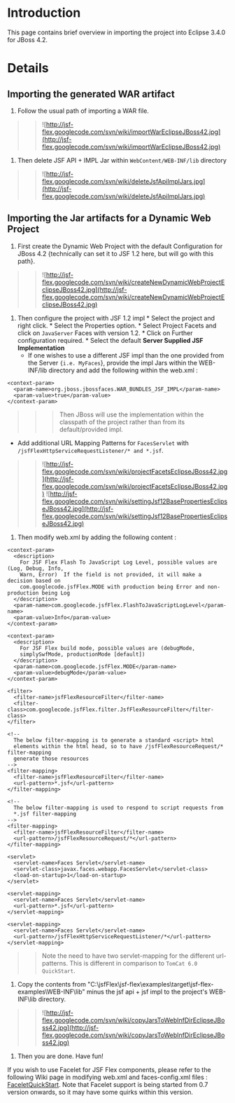 # Introduction #

This page contains brief overview in importing the project into Eclipse 3.4.0 for JBoss 4.2.


# Details #

## Importing the generated WAR artifact ##
  1. Follow the usual path of importing a WAR file.
> > ![http://jsf-flex.googlecode.com/svn/wiki/importWarEclipseJBoss42.jpg](http://jsf-flex.googlecode.com/svn/wiki/importWarEclipseJBoss42.jpg)
  1. Then delete JSF API + IMPL Jar within `WebContent/WEB-INF/lib` directory
> > ![http://jsf-flex.googlecode.com/svn/wiki/deleteJsfApiImplJars.jpg](http://jsf-flex.googlecode.com/svn/wiki/deleteJsfApiImplJars.jpg)

## Importing the Jar artifacts for a Dynamic Web Project ##
  1. First create the Dynamic Web Project with the default Configuration for JBoss 4.2 {technically can set it to JSF 1.2 here, but will go with this path}.
> > ![http://jsf-flex.googlecode.com/svn/wiki/createNewDynamicWebProjectEclipseJBoss42.jpg](http://jsf-flex.googlecode.com/svn/wiki/createNewDynamicWebProjectEclipseJBoss42.jpg)
  1. Then configure the project with JSF 1.2 impl
    * Select the project and right click.
    * Select the Properties option.
    * Select Project Facets and click on `JavaServer` Faces with version 1.2.
    * Click on Further configuration required.
    * Select the default **Server Supplied JSF Implementation**
      * If one wishes to use a different JSF impl than the one provided from the Server `{i.e. MyFaces`}, provide the impl Jars within the WEB-INF/lib directory and add the following within the web.xml :
```
<context-param>
  <param-name>org.jboss.jbossfaces.WAR_BUNDLES_JSF_IMPL</param-name>
  <param-value>true</param-value>
</context-param>
```
> > > Then JBoss will use the implementation within the classpath of the project rather than from its default/provided impl.

  * Add additional URL Mapping Patterns for `FacesServlet` with `/jsfFlexHttpServiceRequestListener/* and *.jsf`.

> > ![http://jsf-flex.googlecode.com/svn/wiki/projectFacetsEclipseJBoss42.jpg](http://jsf-flex.googlecode.com/svn/wiki/projectFacetsEclipseJBoss42.jpg)
> > ![http://jsf-flex.googlecode.com/svn/wiki/settingJsf12BasePropertiesEclipseJBoss42.jpg](http://jsf-flex.googlecode.com/svn/wiki/settingJsf12BasePropertiesEclipseJBoss42.jpg)
  1. Then modify web.xml by adding the following content :
```
<context-param>
  <description>
    For JSF Flex Flash To JavaScript Log Level, possible values are (Log, Debug, Info, 
    Warn, Error)  If the field is not provided, it will make a decision based on 
    com.googlecode.jsfFlex.MODE with production being Error and non-production being Log
  </description>
  <param-name>com.googlecode.jsfFlex.FlashToJavaScriptLogLevel</param-name>
  <param-value>Info</param-value>
</context-param>

<context-param>
  <description> 
    For JSF Flex build mode, possible values are (debugMode,
    simplySwfMode, productionMode [default])
  </description>
  <param-name>com.googlecode.jsfFlex.MODE</param-name>
  <param-value>debugMode</param-value>
</context-param>

<filter>
  <filter-name>jsfFlexResourceFilter</filter-name>
  <filter-class>com.googlecode.jsfFlex.filter.JsfFlexResourceFilter</filter-class>
</filter>

<!--
  The below filter-mapping is to generate a standard <script> html
  elements within the html head, so to have /jsfFlexResourceRequest/* filter-mapping
  generate those resources
-->
<filter-mapping>
  <filter-name>jsfFlexResourceFilter</filter-name>
  <url-pattern>*.jsf</url-pattern>
</filter-mapping>

<!--
  The below filter-mapping is used to respond to script requests from
  *.jsf filter-mapping
-->
<filter-mapping>
  <filter-name>jsfFlexResourceFilter</filter-name>
  <url-pattern>/jsfFlexResourceRequest/*</url-pattern>
</filter-mapping>

<servlet>
  <servlet-name>Faces Servlet</servlet-name>
  <servlet-class>javax.faces.webapp.FacesServlet</servlet-class>
  <load-on-startup>1</load-on-startup>
</servlet>

<servlet-mapping>
  <servlet-name>Faces Servlet</servlet-name>
  <url-pattern>*.jsf</url-pattern>
</servlet-mapping>

<servlet-mapping>
  <servlet-name>Faces Servlet</servlet-name>
  <url-pattern>/jsfFlexHttpServiceRequestListener/*</url-pattern>
</servlet-mapping>
```
> > Note the need to have two servlet-mapping for the different url-patterns. This is different in comparison to `TomCat 6.0 QuickStart`.
  1. Copy the contents from "C:\jsfFlex\jsf-flex\examples\target\jsf-flex-examples\WEB-INF\lib" minus the jsf api + jsf impl to the project's WEB-INF\lib directory.
> > ![http://jsf-flex.googlecode.com/svn/wiki/copyJarsToWebInfDirEclipseJBoss42.jpg](http://jsf-flex.googlecode.com/svn/wiki/copyJarsToWebInfDirEclipseJBoss42.jpg)
  1. Then you are done. Have fun!

If you wish to use Facelet for JSF Flex components, please refer to the following Wiki page in modifying web.xml and faces-config.xml files : [FaceletQuickStart](FaceletQuickStart.md). Note that Facelet support is being started from 0.7 version onwards, so it may have some quirks within this version.
